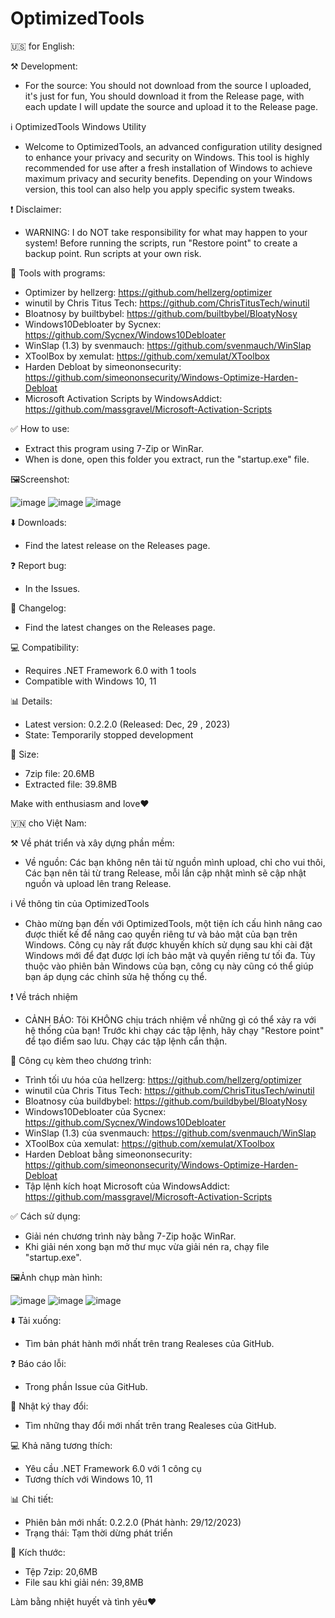 # OptimizedTools 

🇺🇸 for English:

⚒️ Development:
- For the source: You should not download from the source I uploaded, it's just for fun, You should download it from the Release page, with each update I will update the source and upload it to the Release page.

ℹ️ OptimizedTools Windows Utility

- Welcome to OptimizedTools, an advanced configuration utility designed to enhance your privacy and security on Windows. This tool is highly recommended for use after a fresh installation of Windows to achieve maximum privacy and security benefits. Depending on your Windows version, this tool can also help you apply specific system tweaks.

❗ Disclaimer:
- WARNING: I do NOT take responsibility for what may happen to your system! Before running the scripts, run "Restore point" to create a backup point. Run scripts at your own risk.

💾 Tools with programs:
- Optimizer by hellzerg: https://github.com/hellzerg/optimizer
- winutil by Chris Titus Tech: https://github.com/ChrisTitusTech/winutil
- Bloatnosy by builtbybel: https://github.com/builtbybel/BloatyNosy
- Windows10Debloater by Sycnex: https://github.com/Sycnex/Windows10Debloater
- WinSlap (1.3) by svenmauch: https://github.com/svenmauch/WinSlap
- XToolBox by xemulat: https://github.com/xemulat/XToolbox
- Harden Debloat by simeononsecurity: https://github.com/simeononsecurity/Windows-Optimize-Harden-Debloat
- Microsoft Activation Scripts by WindowsAddict: https://github.com/massgravel/Microsoft-Activation-Scripts

✅ How to use:
- Extract this program using 7-Zip or WinRar.
- When is done, open this folder you extract, run the "startup.exe" file.

🖼Screenshot:

![image](https://github.com/NamGitHub2002/All-in-one-Tools-by-Nam/assets/120299835/41f40386-8267-4101-bc3a-bafa07f9e08e)
![image](https://github.com/NamGitHub2002/All-in-one-Tools-by-Nam/assets/120299835/3a750537-a59a-439e-8076-05bbf1353cbf)
![image](https://github.com/NamGitHub2002/All-in-one-Tools-by-Nam/assets/120299835/c6cb8bc3-5d1d-4f6a-bbe4-d70a91cd4cda)

⬇️ Downloads:
- Find the latest release on the Releases page.

❓ Report bug:
- In the Issues.

📰 Changelog:
- Find the latest changes on the Releases page.

💻 Compatibility:
- Requires .NET Framework 6.0 with 1 tools
- Compatible with Windows 10, 11

📊 Details:
- Latest version: 0.2.2.0 (Released: Dec, 29 , 2023)
- State: Temporarily stopped development

📶 Size:
- 7zip file: 20.6MB
- Extracted file: 39.8MB

Make with enthusiasm and love❤️

🇻🇳 cho Việt Nam:

⚒️ Về phát triển và xây dựng phần mềm:
- Về nguồn: Các bạn không nên tải từ nguồn mình upload, chỉ cho vui thôi, Các bạn nên tải từ trang Release, mỗi lần cập nhật mình sẽ cập nhật nguồn và upload lên trang Release.

ℹ️ Về thông tin của OptimizedTools

- Chào mừng bạn đến với OptimizedTools, một tiện ích cấu hình nâng cao được thiết kế để nâng cao quyền riêng tư và bảo mật của bạn trên Windows. Công cụ này rất được khuyến khích sử dụng sau khi cài đặt Windows mới để đạt được lợi ích bảo mật và quyền riêng tư tối đa. Tùy thuộc vào phiên bản Windows của bạn, công cụ này cũng có thể giúp bạn áp dụng các chỉnh sửa hệ thống cụ thể.

❗ Về trách nhiệm
- CẢNH BÁO: Tôi KHÔNG chịu trách nhiệm về những gì có thể xảy ra với hệ thống của bạn! Trước khi chạy các tập lệnh, hãy chạy "Restore point" để tạo điểm sao lưu. Chạy các tập lệnh cẩn thận.

💾 Công cụ kèm theo chương trình:
- Trình tối ưu hóa của hellzerg: https://github.com/hellzerg/optimizer
- winutil của Chris Titus Tech: https://github.com/ChrisTitusTech/winutil
- Bloatnosy của buildbybel: https://github.com/buildbybel/BloatyNosy
- Windows10Debloater của Sycnex: https://github.com/Sycnex/Windows10Debloater
- WinSlap (1.3) của svenmauch: https://github.com/svenmauch/WinSlap
- XToolBox của xemulat: https://github.com/xemulat/XToolbox
- Harden Debloat bằng simeononsecurity: https://github.com/simeononsecurity/Windows-Optimize-Harden-Debloat
- Tập lệnh kích hoạt Microsoft của WindowsAddict: https://github.com/massgravel/Microsoft-Activation-Scripts

✅ Cách sử dụng:
- Giải nén chương trình này bằng 7-Zip hoặc WinRar.
- Khi giải nén xong bạn mở thư mục vừa giải nén ra, chạy file "startup.exe".

🖼Ảnh chụp màn hình:

![image](https://github.com/NamGitHub2002/All-in-one-Tools-by-Nam/assets/120299835/41f40386-8267-4101-bc3a-bafa07f9e08e)
![image](https://github.com/NamGitHub2002/All-in-one-Tools-by-Nam/assets/120299835/3a750537-a59a-439e-8076-05bbf1353cbf)
![image](https://github.com/NamGitHub2002/All-in-one-Tools-by-Nam/assets/120299835/c6cb8bc3-5d1d-4f6a-bbe4-d70a91cd4cda)

⬇️ Tải xuống:
- Tìm bản phát hành mới nhất trên trang Realeses của GitHub.

❓ Báo cáo lỗi:
- Trong phần Issue của GitHub.

📰 Nhật ký thay đổi:
- Tìm những thay đổi mới nhất trên trang Realeses của GitHub.

💻 Khả năng tương thích:
- Yêu cầu .NET Framework 6.0 với 1 công cụ
- Tương thích với Windows 10, 11

📊 Chi tiết:
- Phiên bản mới nhất: 0.2.2.0 (Phát hành: 29/12/2023)
- Trạng thái: Tạm thời dừng phát triển

📶 Kích thước:
- Tệp 7zip: 20,6MB
- File sau khi giải nén: 39,8MB

Làm bằng nhiệt huyết và tình yêu❤️
